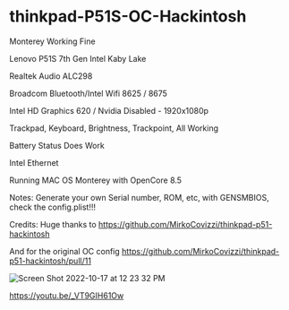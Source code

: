 # thinkpad-P51S-OC-Hackintosh
Monterey Working Fine

Lenovo P51S 7th Gen Intel Kaby Lake

Realtek Audio ALC298

Broadcom Bluetooth/Intel Wifi 8625 / 8675

Intel HD Graphics 620 / Nvidia Disabled - 1920x1080p

Trackpad, Keyboard, Brightness, Trackpoint, All Working

Battery Status Does Work

Intel Ethernet

Running MAC OS Monterey with OpenCore 8.5


Notes:
Generate your own Serial number, ROM, etc, with GENSMBIOS, check the config.plist!!!


Credits:
Huge thanks to https://github.com/MirkoCovizzi/thinkpad-p51-hackintosh

And for the original OC config https://github.com/MirkoCovizzi/thinkpad-p51-hackintosh/pull/11

![Screen Shot 2022-10-17 at 12 23 32 PM](https://user-images.githubusercontent.com/2180292/196254178-3d7b70d8-70aa-402e-9454-2647abc2be2a.png)

https://youtu.be/_VT9GIH61Ow
